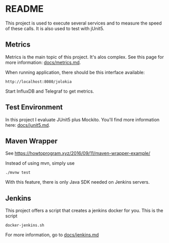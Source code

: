 # README

This project is used to execute several services and to measure the
speed of these calls. It is also used to test with jUnit5.

## Metrics
Metrics is the main topic of this project. It's alos complex. See
this page for more information: [docs/metrics.md](docs/metrics.md).

When running application, there should be this interface available:

    http://localhost:8080/jolokia

Start InfluxDB and Telegraf to get metrics.

## Test Environment
In this project I evaluate JUnit5 plus Mockito.
You'll find more information here: [docs/junit5.md](docs/junit5.md).

## Maven Wrapper
See https://howtoprogram.xyz/2016/09/11/maven-wrapper-example/

Instead of using mvn, simply use

    ./mvnw test

With this feature, there is only Java SDK needed on Jenkins servers.

## Jenkins

This project offers a script that creates a jenkins docker for you. This is the script

    docker-jenkins.sh
    
For more information, go to [docs/jenkins.md](docs/jenkins.md)